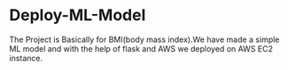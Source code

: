# Deploy-ML-Model
The Project is Basically for BMI(body mass index).We have made a simple ML model and with the help of flask and AWS we deployed on AWS EC2 instance.
